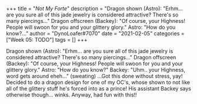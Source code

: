 +++
title = "_Not My Forte_"
description = "Dragon shown (Astro): \"Erhm... are you sure all of this jade jewelry is considered attractive? There's so many piercings...\" Dragon offscreen (Backey): \"Of course, your Highness! People will swoon for you and your glittery glory.\" Astro: \"How do you know?..."
author = "DynoLoafer#7070"
date = "2021-02-05"
categories = ["Week 05: TODO"]
tags = []
+++

Dragon shown (Astro): "Erhm... are you sure all of this jade jewelry is considered attractive? There's so many piercings..."
Dragon offscreen (Backey): "Of course, your Highness! People will swoon for you and your glittery glory."
Astro: "How do you know?"
Backey: "Uhm.. your Highness, word gets around eheh..." (sweating)
...Got this done without stress, yay! Decided to do a dragon design for one of my OC's, whose shown to not like all of the glittery stuff he's forced into as a prince! His assistant Backey says otherwise though... winks. Anyway, had fun with this!!
